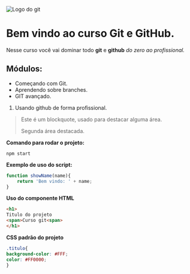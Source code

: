 ![Logo do git](https://sujeitoprogramador.com/wp-content/uploads/2021/04/gitimage.png)
# Bem vindo ao curso Git e GitHub.
Nesse curso você vai dominar todo **git** e **github** _do zero ao profissional._

## Módulos:
* Começando com Git.
* Aprendendo sobre branches.
* GIT avançado.

1. Usando github de forma profissional.


>Este é um blockquote, usado para destacar alguma área.
>
>Segunda área destacada.

**Comando para rodar o projeto:**

```
npm start
```
**Exemplo de uso do script:**

```js
function showName(name){
    return 'Bem vindo: ' + name;
}
```

**Uso do componente HTML**
```html
<h1>
Titulo do projeto
<span>Curso git<span>
</h1>
```

**CSS padrão do projeto**

```css
.titulo{
background-color: #FFF;
color: #FF0000;
}
```